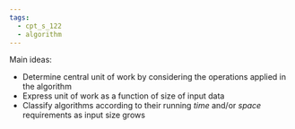 ```yaml
---
tags:
  - cpt_s_122
  - algorithm
---
```


Main ideas:

- Determine central unit of work by considering the operations applied in the algorithm
- Express unit of work as a function of size of input data
- Classify algorithms according to their running *time* and/or *space* requirements as input size grows